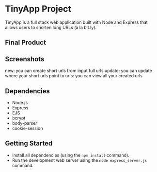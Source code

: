 # TinyApp Project

TinyApp is a full stack web application built with Node and Express that allows users to shorten long URLs (à la bit.ly).

## Final Product

## Screenshots
new: you can create short urls from input full urls
update: you can update where your short urls point to
urls: you can view all your created urls

## Dependencies

- Node.js
- Express
- EJS
- bcrypt
- body-parser
- cookie-session

## Getting Started

- Install all dependencies (using the `npm install` command).
- Run the development web server using the `node express_server.js` command.
